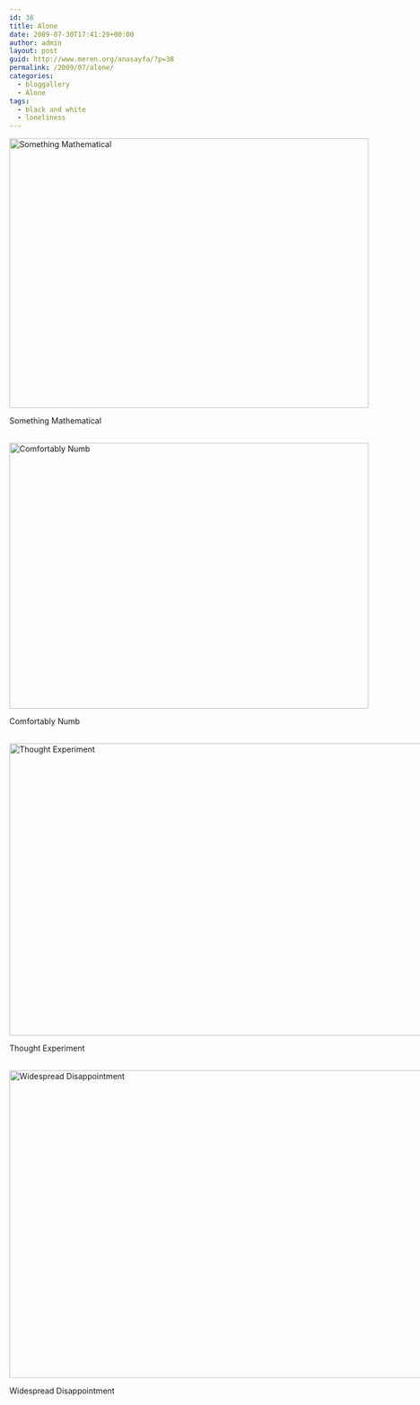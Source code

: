```yaml
---
id: 38
title: Alone
date: 2009-07-30T17:41:29+00:00
author: admin
layout: post
guid: http://www.meren.org/anasayfa/?p=38
permalink: /2009/07/alone/
categories:
  - bloggallery
  - Alone
tags:
  - black and white
  - loneliness
---
```

<div style="width: 650px" class="wp-caption aligncenter">
  <img title="Something Mathematical" src="{{ site.baseurl }}/images/alone-1-Something_Mathematical___by_evreniz.jpg" alt="Something Mathematical" width="640" height="481" />
  
  <p class="wp-caption-text">
    Something Mathematical
  </p>
</div>

<br class="blank" />

<div style="width: 650px" class="wp-caption aligncenter">
  <img title="Comfortably Numb" src="{{ site.baseurl }}/images/alone-2-Confortably_Numb_by_evreniz.jpg" alt="Comfortably Numb" width="640" height="474" />
  
  <p class="wp-caption-text">
    Comfortably Numb
  </p>
</div>

<br class="blank" />

<div style="width: 810px" class="wp-caption aligncenter">
  <img title="Thought Experiment" src="{{ site.baseurl }}/images/alone-6-182387-large.jpg" alt="Thought Experiment" width="800" height="521" />
  
  <p class="wp-caption-text">
    Thought Experiment
  </p>
</div>

<br class="blank" />

<div style="width: 810px" class="wp-caption aligncenter">
  <img title="Widespread Disappointment" src="{{ site.baseurl }}/images/alone-3-173904-large.jpg" alt="Widespread Disappointment" width="800" height="549" />
  
  <p class="wp-caption-text">
    Widespread Disappointment
  </p>
</div>
